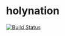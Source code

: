# holynation
[![Build Status](https://travis-ci.org/BOBTommy/holynation.svg?branch=feature%2FUser_Modeling)](https://travis-ci.org/BOBTommy/holynation)
